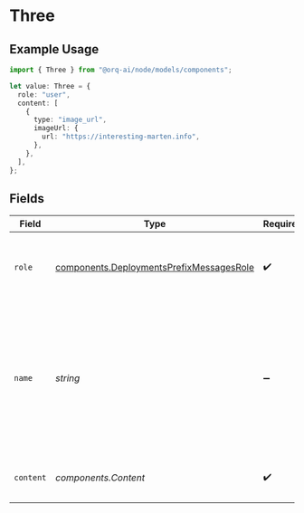 # Three

## Example Usage

```typescript
import { Three } from "@orq-ai/node/models/components";

let value: Three = {
  role: "user",
  content: [
    {
      type: "image_url",
      imageUrl: {
        url: "https://interesting-marten.info",
      },
    },
  ],
};
```

## Fields

| Field                                                                                                                        | Type                                                                                                                         | Required                                                                                                                     | Description                                                                                                                  |
| ---------------------------------------------------------------------------------------------------------------------------- | ---------------------------------------------------------------------------------------------------------------------------- | ---------------------------------------------------------------------------------------------------------------------------- | ---------------------------------------------------------------------------------------------------------------------------- |
| `role`                                                                                                                       | [components.DeploymentsPrefixMessagesRole](../../models/components/deploymentsprefixmessagesrole.md)                         | :heavy_check_mark:                                                                                                           | The role of the messages author, in this case `user`.                                                                        |
| `name`                                                                                                                       | *string*                                                                                                                     | :heavy_minus_sign:                                                                                                           | An optional name for the participant. Provides the model information to differentiate between participants of the same role. |
| `content`                                                                                                                    | *components.Content*                                                                                                         | :heavy_check_mark:                                                                                                           | The contents of the user message.                                                                                            |